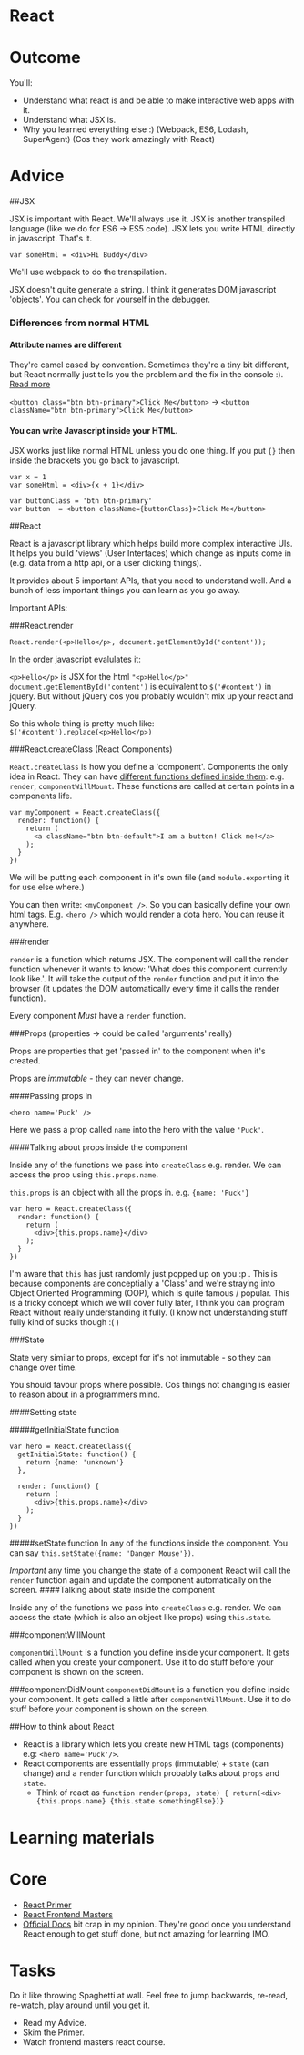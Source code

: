 # React
# Outcome

You'll:

* Understand what react is and be able to make interactive web apps with it.
* Understand what JSX is.
* Why you learned everything else :) (Webpack, ES6, Lodash, SuperAgent) (Cos they work amazingly with React)

# Advice

##JSX

JSX is important with React. We'll always use it. JSX is another transpiled language (like we do for ES6 -> ES5 code). JSX lets you write HTML directly in javascript. That's it.

```
var someHtml = <div>Hi Buddy</div>
```

We'll use webpack to do the transpilation.

JSX doesn't quite generate a string. I think it generates DOM javascript 'objects'. You can check for yourself in the debugger.

### Differences from normal HTML

#### Attribute names are different

They're camel cased by convention. Sometimes they're a tiny bit different, but React normally just tells you the problem and the fix in the console :). [Read more](https://facebook.github.io/react/docs/tags-and-attributes.html)

`<button class="btn btn-primary">Click Me</button>` -> `<button className="btn btn-primary">Click Me</button>`

#### You can write Javascript inside your HTML.

JSX works just like normal HTML unless you do one thing. If you put `{}` then inside the brackets you go back to javascript.

```
var x = 1
var someHtml = <div>{x + 1}</div>
```

```
var buttonClass = 'btn btn-primary'
var button  = <button className={buttonClass}>Click Me</button>
```

##React

React is a javascript library which helps build more complex interactive UIs. It helps you build 'views' (User Interfaces) which change as inputs come in (e.g. data from a http api, or a user clicking things).

It provides about 5 important APIs, that you need to understand well. And a bunch of less important things you can learn as you go away.

Important APIs:

###React.render

```
React.render(<p>Hello</p>, document.getElementById('content'));
```
In the order javascript evalulates it:

`<p>Hello</p>` is JSX for the html `"<p>Hello</p>"`
`document.getElementById('content')`  is equivalent to `$('#content')` in jquery. But without jQuery cos you probably wouldn't mix up your react and jQuery.

So this whole thing is pretty much like: `$('#content').replace(<p>Hello</p>)`


###React.createClass (React Components)

`React.createClass` is how you define a 'component'. Components the only idea in React. They can have [different functions defined inside them](https://facebook.github.io/react/docs/component-specs.html): e.g. `render`, `componentWillMount`. These functions are called at certain points in a components life.

```
var myComponent = React.createClass({
  render: function() {
    return (
      <a className="btn btn-default">I am a button! Click me!</a>
    );
  }
})
```
We will be putting each component in it's own file (and `module.export`ing it for use else where.)

You can then write: `<myComponent />`. So you can basically define your own html tags. E.g. `<hero />` which would render a dota hero. You can reuse it anywhere.

###render

`render` is a function which returns JSX. The component will call the render function whenever it wants to know: 'What does this component currently look like.'. It will take the output of the `render` function and put it into the browser (it updates the DOM automatically every time it calls the render function).

Every component *Must* have a `render` function.

###Props (properties -> could be called 'arguments' really)

Props are properties that get 'passed in' to the component when it's created.

Props are *immutable* - they can never change.

####Passing props in

`<hero name='Puck' />`

Here we pass a prop called `name` into the hero with the value `'Puck'`.

####Talking about props inside the component

Inside any of the functions we pass into `createClass` e.g. render.  We can access the prop using `this.props.name`.

`this.props` is an object with all the props in. e.g. `{name: 'Puck'}`
```
var hero = React.createClass({
  render: function() {
    return (
      <div>{this.props.name}</div>
    );
  }
})
```
I'm aware that `this` has just randomly just popped up on you :p . This is because components are conceptially a 'Class' and we're straying into Object Oriented Programming (OOP), which is quite famous / popular. This is a tricky concept which we will cover fully later, I think you can program React without really understanding it fully. (I know not understanding stuff fully kind of sucks though :( )

###State

State very similar to props, except for it's not immutable - so they can change over time.

You should favour props where possible. Cos things not changing is easier to reason about in a programmers mind.


####Setting state

#####getInitialState function

```
var hero = React.createClass({
  getInitialState: function() {
    return {name: 'unknown'}
  },

  render: function() {
    return (
      <div>{this.props.name}</div>
    );
  }
})
```
#####setState function
In any of the functions inside the component. You can say `this.setState({name: 'Danger Mouse'})`.

*Important* any time you change the state of a component React will call the `render` function again and update the component automatically on the screen.
####Talking about state inside the component

Inside any of the functions we pass into `createClass` e.g. render.  We can access the state (which is also an object like props) using `this.state`.

###componentWillMount

`componentWillMount` is a function you define inside your component. It gets called when you create your component. Use it to do stuff before your component is shown on the screen.

###componentDidMount
`componentDidMount` is a function you define inside your component. It gets called a little after `componentWillMount`. Use it to do stuff before your component is shown on the screen.


##How to think about React

* React is a library which lets you create new HTML tags (components) e.g: `<hero name='Puck'/>`.
* React components are essentially `props` (immutable) + `state` (can change) and a `render` function which probably talks about `props` and `state`.
  * Think of react as `function render(props, state) { return(<div>{this.props.name} {this.state.somethingElse})}`

# Learning materials

# Core

* [React Primer](https://github.com/mikechau/react-primer-draft)
* [React Frontend Masters](https://frontendmasters.com/courses/react/)
* [Official Docs](https://facebook.github.io/react/docs/getting-started.html) bit crap in my opinion. They're good once you understand React enough to get stuff done, but not amazing for learning IMO.

# Tasks

Do it like throwing Spaghetti at wall. Feel free to jump backwards, re-read, re-watch, play around until you get it.

* Read my Advice.
* Skim the Primer.
* Watch frontend masters react course.


